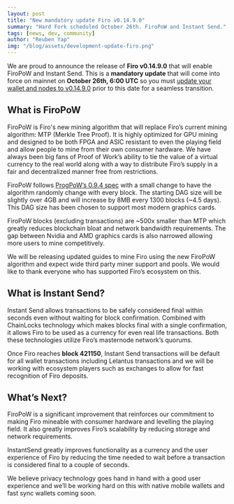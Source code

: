 ```yaml
---
layout: post
title: "New mandatory update Firo v0.14.9.0"
summary: "Hard Fork scheduled October 26th. FiroPoW and Instant Send."
tags: [news, dev, community]
author: "Reuben Yap"
img: "/blog/assets/development-update-firo.png"
---
```

We are proud to announce the release of **Firo v0.14.9.0** that will enable FiroPoW and Instant Send. This is a **mandatory update** that will come into force on mainnet on **October 26th, 6:00 UTC** so you must [update your wallet and nodes to v0.14.9.0](https://firo.org/get-firo/download/) prior to this date for a seamless transition.

## What is FiroPoW

FiroPoW is Firo's new mining algorithm that will replace Firo’s current mining algorithm: MTP (Merkle Tree Proof). It is highly optimized for GPU mining and designed to be both FPGA and ASIC resistant to even the playing field and allow people to mine from their own consumer hardware. We have always been big fans of Proof of Work’s ability to tie the value of a virtual currency to the real world along with a way to distribute Firo’s supply in a fair and decentralized manner free from restrictions.

FiroPoW follows [ProgPoW’s 0.9.4 spec](https://github.com/ifdefelse/ProgPOW) with a small change to have the algorithm randomly change with every block. The starting DAG size will be slightly over 4GB and will increase by 8MB every 1300 blocks (~4.5 days). This DAG size has been chosen to support most modern graphics cards.

FiroPoW blocks (excluding transactions) are ~500x smaller than MTP which greatly reduces blockchain bloat and network bandwidth requirements. The gap between Nvidia and AMD graphics cards is also narrowed allowing more users to mine competitively.

We will be releasing updated guides to mine Firo using the new FiroPoW algorithm and expect wide third party miner support and pools. We would like to thank everyone who has supported Firo’s ecosystem on this.

## What is Instant Send?

Instant Send allows transactions to be safely considered final within seconds even without waiting for block confirmation. Combined with ChainLocks technology which makes blocks final with a single confirmation, it allows Firo to be used as a currency for even real life transactions. Both these technologies utilize Firo’s masternode network’s quorums.

Once Firo reaches **block 421150**, Instant Send transactions will be default for all wallet transactions including Lelantus transactions and we will be working with ecosystem players such as exchanges to allow for fast recognition of Firo deposits.

## What’s Next?

FiroPoW is a significant improvement that reinforces our commitment to making Firo mineable with consumer hardware and levelling the playing field. It also greatly improves Firo’s scalability by reducing storage and network requirements. 

InstantSend greatly improves functionality as a currency and the user experience of Firo by reducing the time needed to wait before a transaction is considered final to a couple of seconds.

We believe privacy technology goes hand in hand with a good user experience and we’ll be working hard on this with native mobile wallets and fast sync wallets coming soon.
